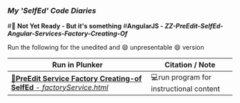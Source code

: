 ### **_My 'SelfEd' Code Diaries_**
#:red_circle: **Not Yet Ready - But it's something**
#**AngularJS - _ZZ-PreEdit-SelfEd-Angular-Services-Factory-Creating-Of_**

Run the following for the unedited and :smile: unpresentable :smile: version 

Run in Plunker | Citation / Note
----------------------------------------------------------------------------|--------------------------------------------------------
[:small_blue_diamond:**PreEdit Service Factory Creating-of SelfEd** - _factoryService.html_](https://plnkr.co/edit/l6Lxb45aPUbCyHX0Aje3?p=preview) | :computer:run program for instructional content













